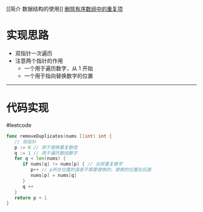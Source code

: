 [[简介 数据结构的使用]]
[删除有序数组中的重复项](https://leetcode.cn/problems/remove-duplicates-from-sorted-array/)
# 实现思路
- 双指针一次遍历
- 注意两个指针的作用
	- 一个用于遍历数字，从 1 开始
	- 一个用于指向替换数字的位置
---
# 代码实现
#leetcode 

```go
func removeDuplicates(nums []int) int {  
   // 双指针  
   p := 0 // 用于替换重复数值   
   q := 1 // 用于遍历数组数字  
   for q < len(nums) {  
      if nums[q] != nums[p] { // 出现重复数字  
         p++ // p所在位置的值是不需要替换的，替换的位置在后面  
         nums[p] = nums[q]  
      }  
      q ++  
   }  
   return p + 1  
}
```